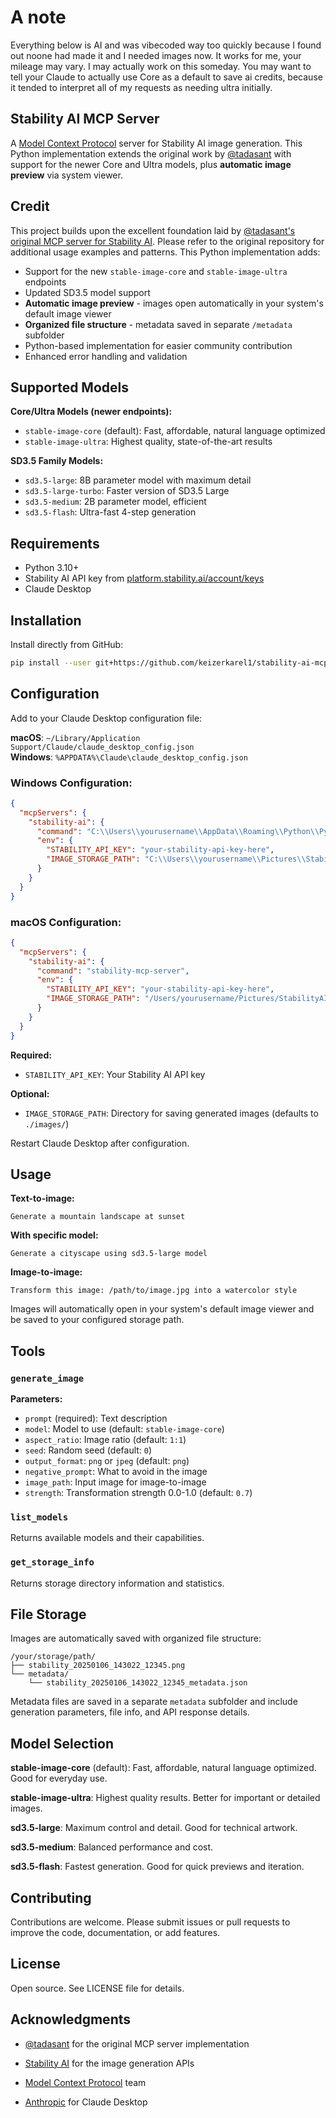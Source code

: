 # A note
Everything below is AI and was vibecoded way too quickly because I found out noone had made it and I needed images now.
It works for me, your mileage may vary. I may actually work on this someday. You may want to tell your Claude to actually use Core as a default to save ai credits, because it tended to interpret all of my requests as needing ultra initially.

## Stability AI MCP Server

A [Model Context Protocol](https://modelcontextprotocol.io/) server for Stability AI image generation. This Python implementation extends the original work by [@tadasant](https://github.com/tadasant/mcp-server-stability-ai) with support for the newer Core and Ultra models, plus **automatic image preview** via system viewer.

## Credit

This project builds upon the excellent foundation laid by [@tadasant's original MCP server for Stability AI](https://github.com/tadasant/mcp-server-stability-ai). Please refer to the original repository for additional usage examples and patterns. This Python implementation adds:

- Support for the new `stable-image-core` and `stable-image-ultra` endpoints
- Updated SD3.5 model support
- **Automatic image preview** - images open automatically in your system's default image viewer
- **Organized file structure** - metadata saved in separate `/metadata` subfolder
- Python-based implementation for easier community contribution
- Enhanced error handling and validation

## Supported Models

**Core/Ultra Models (newer endpoints):**
- `stable-image-core` (default): Fast, affordable, natural language optimized
- `stable-image-ultra`: Highest quality, state-of-the-art results

**SD3.5 Family Models:**
- `sd3.5-large`: 8B parameter model with maximum detail
- `sd3.5-large-turbo`: Faster version of SD3.5 Large
- `sd3.5-medium`: 2B parameter model, efficient
- `sd3.5-flash`: Ultra-fast 4-step generation

## Requirements

- Python 3.10+
- Stability AI API key from [platform.stability.ai/account/keys](https://platform.stability.ai/account/keys)
- Claude Desktop

## Installation

Install directly from GitHub:

```bash
pip install --user git+https://github.com/keizerkarel1/stability-ai-mcp-server
```

## Configuration

Add to your Claude Desktop configuration file:

**macOS**: `~/Library/Application Support/Claude/claude_desktop_config.json`  
**Windows**: `%APPDATA%\Claude\claude_desktop_config.json`

### Windows Configuration:
```json
{
  "mcpServers": {
    "stability-ai": {
      "command": "C:\\Users\\yourusername\\AppData\\Roaming\\Python\\Python311\\Scripts\\stability-mcp-server.exe",
      "env": {
        "STABILITY_API_KEY": "your-stability-api-key-here",
        "IMAGE_STORAGE_PATH": "C:\\Users\\yourusername\\Pictures\\StabilityAI"
      }
    }
  }
}
```

### macOS Configuration:
```json
{
  "mcpServers": {
    "stability-ai": {
      "command": "stability-mcp-server",
      "env": {
        "STABILITY_API_KEY": "your-stability-api-key-here",
        "IMAGE_STORAGE_PATH": "/Users/yourusername/Pictures/StabilityAI"
      }
    }
  }
}
```

**Required:**
- `STABILITY_API_KEY`: Your Stability AI API key

**Optional:**
- `IMAGE_STORAGE_PATH`: Directory for saving generated images (defaults to `./images/`)

Restart Claude Desktop after configuration.

## Usage

**Text-to-image:**
```
Generate a mountain landscape at sunset
```

**With specific model:**
```
Generate a cityscape using sd3.5-large model
```

**Image-to-image:**
```
Transform this image: /path/to/image.jpg into a watercolor style
```

Images will automatically open in your system's default image viewer and be saved to your configured storage path.

## Tools

### `generate_image`
**Parameters:**
- `prompt` (required): Text description
- `model`: Model to use (default: `stable-image-core`)
- `aspect_ratio`: Image ratio (default: `1:1`)
- `seed`: Random seed (default: `0`)
- `output_format`: `png` or `jpeg` (default: `png`)
- `negative_prompt`: What to avoid in the image
- `image_path`: Input image for image-to-image
- `strength`: Transformation strength 0.0-1.0 (default: `0.7`)

### `list_models`
Returns available models and their capabilities.

### `get_storage_info`
Returns storage directory information and statistics.

## File Storage

Images are automatically saved with organized file structure:

```
/your/storage/path/
├── stability_20250106_143022_12345.png
└── metadata/
    └── stability_20250106_143022_12345_metadata.json
```

Metadata files are saved in a separate `metadata` subfolder and include generation parameters, file info, and API response details.

## Model Selection

**stable-image-core** (default): Fast, affordable, natural language optimized. Good for everyday use.

**stable-image-ultra**: Highest quality results. Better for important or detailed images.

**sd3.5-large**: Maximum control and detail. Good for technical artwork.

**sd3.5-medium**: Balanced performance and cost.

**sd3.5-flash**: Fastest generation. Good for quick previews and iteration.

## Contributing

Contributions are welcome. Please submit issues or pull requests to improve the code, documentation, or add features.

## License

Open source. See LICENSE file for details.

## Acknowledgments

- [@tadasant](https://github.com/tadasant/mcp-server-stability-ai) for the original MCP server implementation
- [Stability AI](https://stability.ai/) for the image generation APIs
- [Model Context Protocol](https://modelcontextprotocol.io/) team

- [Anthropic](https://anthropic.com/) for Claude Desktop

